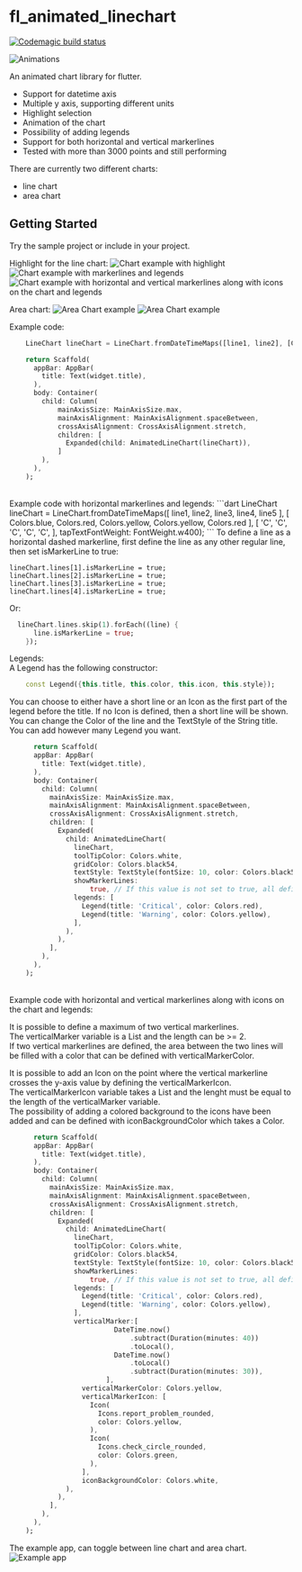 # fl_animated_linechart

[![Codemagic build status](https://api.codemagic.io/apps/5d5e513ff8278e001ca52adf/5d5e513ff8278e001ca52ade/status_badge.svg)](https://codemagic.io/apps/5d5e513ff8278e001ca52adf/5d5e513ff8278e001ca52ade/latest_build)

![Animations](chart.gif)

An animated chart library for flutter.
 - Support for datetime axis
 - Multiple y axis, supporting different units
 - Highlight selection
 - Animation of the chart
 - Possibility of adding legends
 - Support for both horizontal and vertical markerlines 
 - Tested with more than 3000 points and still performing

There are currently two different charts:
 - line chart
 - area chart

## Getting Started

Try the sample project or include in your project.

Highlight for the line chart:
![Chart example with highlight](withSelection.png)
![Chart example with markerlines and legends](withMarkerlinesAndLegends.png)
![Chart example with horizontal and vertical markerlines along with icons on the chart and legends](withHorizontalAndVerticalMarkerlinesAndLegends.png)

Area chart:
![Area Chart example](areaChart.png)
![Area Chart example](areaChartGradient.png)

Example code:
```dart
    LineChart lineChart = LineChart.fromDateTimeMaps([line1, line2], [Colors.green, Colors.blue]);

    return Scaffold(
      appBar: AppBar(
        title: Text(widget.title),
      ),
      body: Container(
        child: Column(
            mainAxisSize: MainAxisSize.max,
            mainAxisAlignment: MainAxisAlignment.spaceBetween,
            crossAxisAlignment: CrossAxisAlignment.stretch,
            children: [
              Expanded(child: AnimatedLineChart(lineChart)),
            ]
        ),
      ),
    );
```
<br/>
Example code with horizontal markerlines and legends:
```dart
    LineChart lineChart = LineChart.fromDateTimeMaps([
        line1,
        line2,
        line3,
        line4,
        line5
      ], [
        Colors.blue,
        Colors.red,
        Colors.yellow,
        Colors.yellow,
        Colors.red
      ], [
        'C',
        'C',
        'C',
        'C',
        'C',
      ], tapTextFontWeight: FontWeight.w400);
```
  To define a line as a horizontal dashed markerline, first define the line as any other regular line, then set isMarkerLine to true:<br/>
    
    lineChart.lines[1].isMarkerLine = true;
    lineChart.lines[2].isMarkerLine = true;
    lineChart.lines[3].isMarkerLine = true;
    lineChart.lines[4].isMarkerLine = true;
    
  Or: <br/>
  ```dart
    lineChart.lines.skip(1).forEach((line) {
        line.isMarkerLine = true;
      });
  ```
  Legends: <br/>
  A Legend has the following constructor: <br/>
  ```dart
      const Legend({this.title, this.color, this.icon, this.style});
  ```
    
  You can choose to either have a short line or an Icon as the first part of the legend before the title. If no Icon is defined, then a short line will be shown. <br/>
  You can change the Color of the line and the TextStyle of the String title. <br/>
  You can add however many Legend you want. <br/>

```dart 
      return Scaffold(
      appBar: AppBar(
        title: Text(widget.title),
      ),
      body: Container(
        child: Column(
          mainAxisSize: MainAxisSize.max,
          mainAxisAlignment: MainAxisAlignment.spaceBetween,
          crossAxisAlignment: CrossAxisAlignment.stretch,
          children: [
            Expanded(
              child: AnimatedLineChart(
                lineChart,
                toolTipColor: Colors.white,
                gridColor: Colors.black54,
                textStyle: TextStyle(fontSize: 10, color: Colors.black54),
                showMarkerLines:
                    true, // If this value is not set to true, all defines lines will be filled lines and not dashed
                legends: [
                  Legend(title: 'Critical', color: Colors.red),
                  Legend(title: 'Warning', color: Colors.yellow),
                ],
              ),
            ),
          ],
        ),
      ),
    ); 
```
<br/>
Example code with horizontal and vertical markerlines along with icons on the chart and legends:

  It is possible to define a maximum of two vertical markerlines. <br/>
  The verticalMarker variable is a List<DateTime> and the length can be >= 2. <br/>
  If two vertical markerlines are defined, the area between the two lines will be filled with a color that can be defined with verticalMarkerColor.<br/>

  It is possible to add an Icon on the point where the vertical markerline crosses the y-axis value by defining the verticalMarkerIcon. <br/>
  The verticalMarkerIcon variable takes a List<Icon> and the lenght must be equal to the length of the verticalMarker variable. <br/>
  The possibility of adding a colored background to the icons have been added and can be defined with iconBackgroundColor which takes a Color. <br/>

```dart 
      return Scaffold(
      appBar: AppBar(
        title: Text(widget.title),
      ),
      body: Container(
        child: Column(
          mainAxisSize: MainAxisSize.max,
          mainAxisAlignment: MainAxisAlignment.spaceBetween,
          crossAxisAlignment: CrossAxisAlignment.stretch,
          children: [
            Expanded(
              child: AnimatedLineChart(
                lineChart,
                toolTipColor: Colors.white,
                gridColor: Colors.black54,
                textStyle: TextStyle(fontSize: 10, color: Colors.black54),
                showMarkerLines:
                    true, // If this value is not set to true, all defines lines will be filled lines and not dashed
                legends: [
                  Legend(title: 'Critical', color: Colors.red),
                  Legend(title: 'Warning', color: Colors.yellow),
                ],
                verticalMarker:[
                          DateTime.now()
                              .subtract(Duration(minutes: 40))
                              .toLocal(),
                          DateTime.now()
                              .toLocal()
                              .subtract(Duration(minutes: 30)),
                        ],
                  verticalMarkerColor: Colors.yellow,
                  verticalMarkerIcon: [
                    Icon(
                      Icons.report_problem_rounded,
                      color: Colors.yellow,
                    ),
                    Icon(
                      Icons.check_circle_rounded,
                      color: Colors.green,
                    ),
                  ],
                  iconBackgroundColor: Colors.white,
              ),
            ),
          ],
        ),
      ),
    );
```

The example app, can toggle between line chart and area chart.
![Example app](exampleScreenshot.png)
